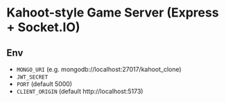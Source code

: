 # Kahoot-style Game Server (Express + Socket.IO)

## Env
- `MONGO_URI` (e.g. mongodb://localhost:27017/kahoot_clone)
- `JWT_SECRET`
- `PORT` (default 5000)
- `CLIENT_ORIGIN` (default http://localhost:5173)
